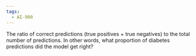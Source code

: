 ```yaml
---
tags:
  - AI-900
---
```

The ratio of correct predictions (true positives + true negatives) to the total number of predictions. In other words, what proportion of diabetes predictions did the model get right?